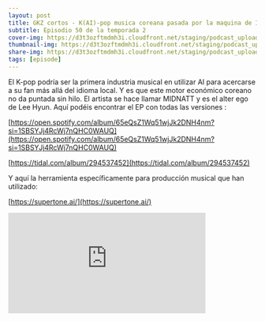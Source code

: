 ```yaml
---
layout: post
title: GKZ cortos - K(AI)-pop musica coreana pasada por la maquina de IA para llegar aun mas lejos
subtitle: Episodio 50 de la temporada 2
cover-img: https://d3t3ozftmdmh3i.cloudfront.net/staging/podcast_uploaded_episode/14743809/14743809-1691318707154-717b1ccb92b66.jpg
thumbnail-img: https://d3t3ozftmdmh3i.cloudfront.net/staging/podcast_uploaded_episode/14743809/14743809-1691318707154-717b1ccb92b66.jpg
share-img: https://d3t3ozftmdmh3i.cloudfront.net/staging/podcast_uploaded_episode/14743809/14743809-1691318707154-717b1ccb92b66.jpg
tags: [episode]
---
```


El K-pop podría ser la primera industria musical en utilizar AI para acercarse a su fan más allá del idioma local. Y es que este motor económico coreano no da puntada sin hilo.
El artista se hace llamar MIDNATT y es el alter ego de Lee Hyun. Aquí podéis encontrar el EP con todas las versiones :

 [https://open.spotify.com/album/65eQsZ1Wq51wjJk2DNH4nm?si=1SBSYJj4RcWj7nQHC0WAUQ](https://open.spotify.com/album/65eQsZ1Wq51wjJk2DNH4nm?si=1SBSYJj4RcWj7nQHC0WAUQ) 

[https://tidal.com/album/294537452](https://tidal.com/album/294537452)

Y aquí la herramienta específicamente para producción musical que han utilizado:

[https://supertone.ai/](https://supertone.ai/)
<iframe src='https://podcasters.spotify.com/pod/show/geekingzone/embed/episodes/GKZ-cortos---KAI-pop-msica-coreana-pasada-por-la-mquina-de-IA-para-llegar-an-ms-lejos-e27pchc' height='204px' width='400px' frameborder='0' scrolling='no'></iframe>